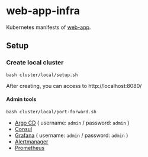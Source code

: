 web-app-infra
=====

Kubernetes manifests of [web-app](https://github.com/oyas/web-app).

## Setup

### Create local cluster

```
bash cluster/local/setup.sh
```

After creating, you can access to http://localhost:8080/

#### Admin tools

```
bash cluster/local/port-forward.sh
```

- [Argo CD](http://localhost:20000/) ( username: `admin` / password: `admin` )
- [Consul](http://localhost:20001/)
- [Grafana](http://localhost:20002/) ( username: `admin` / password: `admin` )
- [Alertmanager](http://localhost:20003/)
- [Prometheus](http://localhost:20004/)

